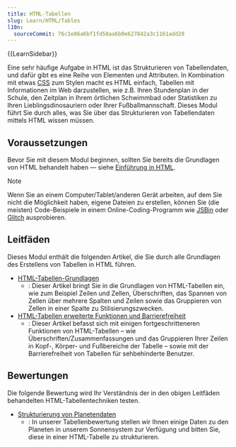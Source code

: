 ```yaml
---
title: HTML-Tabellen
slug: Learn/HTML/Tables
l10n:
  sourceCommit: 76c1e86a6bf1fd58aa6b0e627842a3c1161add28
---
```


{{LearnSidebar}}

Eine sehr häufige Aufgabe in HTML ist das Strukturieren von Tabellendaten, und dafür gibt es eine Reihe von Elementen und Attributen. In Kombination mit etwas [CSS](/de/docs/Learn/CSS) zum Stylen macht es HTML einfach, Tabellen mit Informationen im Web darzustellen, wie z.B. Ihren Stundenplan in der Schule, den Zeitplan in Ihrem örtlichen Schwimmbad oder Statistiken zu Ihren Lieblingsdinosauriern oder Ihrer Fußballmannschaft. Dieses Modul führt Sie durch alles, was Sie über das Strukturieren von Tabellendaten mittels HTML wissen müssen.

## Voraussetzungen

Bevor Sie mit diesem Modul beginnen, sollten Sie bereits die Grundlagen von HTML behandelt haben — siehe [Einführung in HTML](/de/docs/Learn/HTML/Introduction_to_HTML).

> [!NOTE]
> Wenn Sie an einem Computer/Tablet/anderen Gerät arbeiten, auf dem Sie nicht die Möglichkeit haben, eigene Dateien zu erstellen, können Sie (die meisten) Code-Beispiele in einem Online-Coding-Programm wie [JSBin](https://jsbin.com/) oder [Glitch](https://glitch.com/) ausprobieren.

## Leitfäden

Dieses Modul enthält die folgenden Artikel, die Sie durch alle Grundlagen des Erstellens von Tabellen in HTML führen.

- [HTML-Tabellen-Grundlagen](/de/docs/Learn/HTML/Tables/Basics)
  - : Dieser Artikel bringt Sie in die Grundlagen von HTML-Tabellen ein, wie zum Beispiel Zeilen und Zellen, Überschriften, das Spannen von Zellen über mehrere Spalten und Zeilen sowie das Gruppieren von Zellen in einer Spalte zu Stilisierungszwecken.
- [HTML-Tabellen erweiterte Funktionen und Barrierefreiheit](/de/docs/Learn/HTML/Tables/Advanced)
  - : Dieser Artikel befasst sich mit einigen fortgeschritteneren Funktionen von HTML-Tabellen – wie Überschriften/Zusammenfassungen und das Gruppieren Ihrer Zeilen in Kopf-, Körper- und Fußbereiche der Tabelle – sowie mit der Barrierefreiheit von Tabellen für sehbehinderte Benutzer.

## Bewertungen

Die folgende Bewertung wird Ihr Verständnis der in den obigen Leitfäden behandelten HTML-Tabellentechniken testen.

- [Strukturierung von Planetendaten](/de/docs/Learn/HTML/Tables/Structuring_planet_data)
  - : In unserer Tabellenbewertung stellen wir Ihnen einige Daten zu den Planeten in unserem Sonnensystem zur Verfügung und bitten Sie, diese in einer HTML-Tabelle zu strukturieren.

